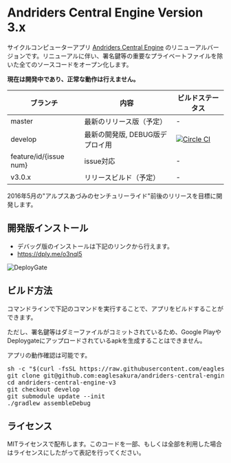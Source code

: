 # Andriders Central Engine Version 3.x

サイクルコンピューターアプリ [Andriders Central Engine](https://play.google.com/store/apps/details?id=com.eaglesakura.andriders) のリニューアルバージョンです。リニューアルに伴い、署名鍵等の重要なプライベートファイルを除いた全てのソースコードをオープン化します。

**現在は開発中であり、正常な動作は行えません。**

| ブランチ | 内容 | ビルドステータス |
|---|---|---|
| master | 最新のリリース版（予定） | - |
| develop | 最新の開発版, DEBUG版デプロイ用 | [![Circle CI](https://circleci.com/gh/eaglesakura/andriders-central-engine-v3/tree/develop.svg?style=svg)](https://circleci.com/gh/eaglesakura/andriders-central-engine-v3/tree/develop) |
| feature/id/{issue num} | issue対応 | - |
| v3.0.x | リリースビルド（予定） | - |


2016年5月の"アルプスあづみのセンチュリーライド"前後のリリースを目標に開発します。

## 開発版インストール

 * デバッグ版のインストールは下記のリンクから行えます。
  * https://dply.me/o3nql5

![DeployGate](https://chart.googleapis.com/chart?chs=256x256&cht=qr&chl=https%3A%2F%2Fdeploygate.com%2Fdistributions%2F0e9f7d4a23ab9744856a5b1be5b2e353fe963baf)

## ビルド方法

コマンドラインで下記のコマンドを実行することで、アプリをビルドすることができます。

ただし、署名鍵等はダミーファイルがコミットされているため、Google PlayやDeploygateにアップロードされているapkを生成することはできません。

アプリの動作確認は可能です。

<pre>
sh -c "$(curl -fsSL https://raw.githubusercontent.com/eaglesakura/build-dependencies/master/android-sdk.sh)"
git clone git@github.com:eaglesakura/andriders-central-engine-v3.git
cd andriders-central-engine-v3
git checkout develop
git submodule update --init
./gradlew assembleDebug
</pre>

## ライセンス

MITライセンスで配布します。このコードを一部、もしくは全部を利用した場合はライセンスにしたがって表記を行ってください。
